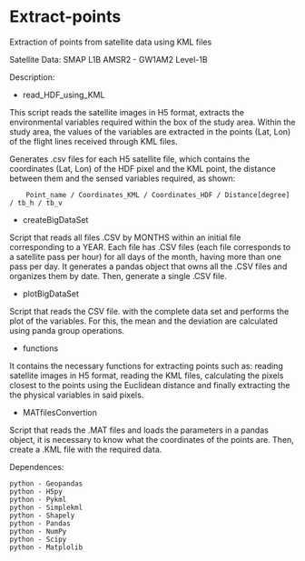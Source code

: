 # Extract-points
Extraction of points from satellite data using KML files

Satellite Data:
 SMAP L1B
 AMSR2 - GW1AM2 Level-1B


Description:

- read_HDF_using_KML

This script reads the satellite images in H5 format, extracts the environmental variables required within the box of the study area. Within the study area, the values of the variables are extracted in the points (Lat, Lon) of the flight lines received through KML files.

Generates .csv files for each H5 satellite file, which contains the coordinates (Lat, Lon) of the HDF pixel and the KML point, the distance between them and the sensed variables required, as shown: 


        Point_name / Coordinates_KML / Coordinates_HDF / Distance[degree] / tb_h / tb_v


- createBigDataSet

Script that reads all files .CSV by MONTHS within an initial file corresponding to a YEAR. Each file has .CSV files (each file corresponds to a satellite pass per hour) for all days of the month, having more than one pass per day.
It generates a pandas object that owns all the .CSV files and organizes them by date. Then, generate a single .CSV file.


- plotBigDataSet

Script that reads the CSV file. with the complete data set and performs the plot of the variables. For this, the mean and the deviation are calculated using panda group operations.


- functions 

It contains the necessary functions for extracting points such as: reading satellite images in H5 format, reading the KML files, calculating the pixels closest to the points using the Euclidean distance and finally extracting the the physical variables in said pixels.



- MATfilesConvertion

Script that reads the .MAT files and loads the parameters in a pandas object, it is necessary to know what the coordinates of the points are. Then, create a .KML file with the required data.


Dependences:

    python - Geopandas
    python - H5py 
    python - Pykml
    python - Simplekml
    python - Shapely
    python - Pandas
    python - NumPy
    python - Scipy
    python - Matplolib

